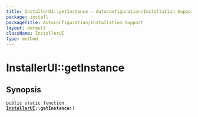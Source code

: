 ```yaml
---
title: InstallerUI::getInstance — Autoconfiguration/Installation Support
package: install
packageTitle: Autoconfiguration/Installation Support
layout: default
className: InstallerUI
type: method
---
```


# InstallerUI::getInstance

## Synopsis

<code>public static function <b><a href="InstallerUI">InstallerUI</a>::getInstance</b>()</code>

